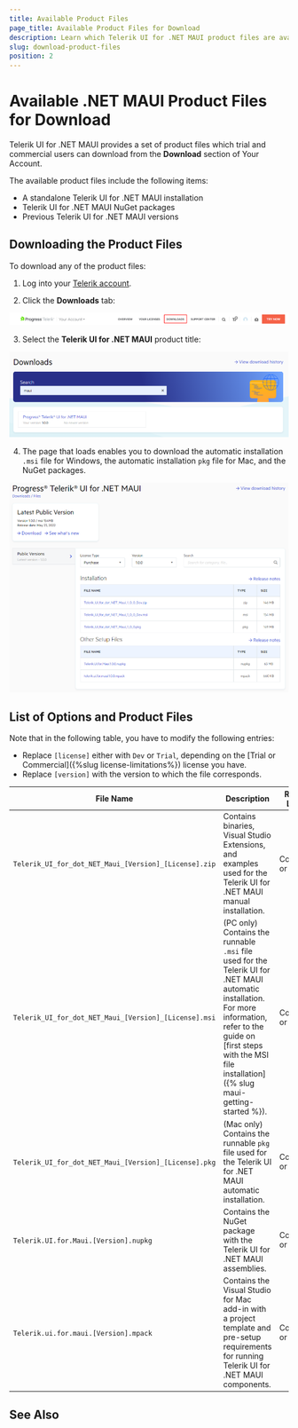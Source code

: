 ```yaml
---
title: Available Product Files
page_title: Available Product Files for Download
description: Learn which Telerik UI for .NET MAUI product files are available and how to download the assemblies, examples, and more.
slug: download-product-files
position: 2
---
```


# Available .NET MAUI Product Files for Download

Telerik UI for .NET MAUI provides a set of product files which trial and commercial users can download from the **Download** section of Your Account.

The available product files include the following items:

* A standalone Telerik UI for .NET MAUI installation
* Telerik UI for .NET MAUI NuGet packages
* Previous Telerik UI for .NET MAUI versions

## Downloading the Product Files

To download any of the product files:

1. Log into your [Telerik account](https://www.telerik.com/account/).

2. Click the __Downloads__ tab:

 ![.NET MAUI Download tab in Your Account](images/download_product_files_1.png)

3. Select the __Telerik UI for .NET MAUI__ product title:

 ![Telerik .NET MAUI product title within the Download section of Your Account](images/download_product_files_2.png)

4. The page that loads enables you to download the automatic installation `.msi` file for Windows, the automatic installation `pkg` file for Mac, and the NuGet packages.

 ![Available Telerik UI for .NET MAUI product files on the Downloads page](images/download_product_files_3.png)

## List of Options and Product Files

Note that in the following table, you have to modify the following entries:

* Replace `[license]` either with `Dev` or `Trial`, depending on the [Trial or Commercial]({%slug license-limitations%}) license you have.
* Replace `[version]` with the version to which the file corresponds.

|  File Name | Description   | Required License |
| --- | --- | --- |
| `Telerik_UI_for_dot_NET_Maui_[Version]_[License].zip` | Contains binaries, Visual Studio Extensions, and examples used for the Telerik UI for .NET MAUI manual installation. | Commercial or Trial  |
| `Telerik_UI_for_dot_NET_Maui_[Version]_[License].msi` | (PC only) Contains the runnable `.msi` file used for the Telerik UI for .NET MAUI automatic installation. For more information, refer to the guide on [first steps with the MSI file installation]({% slug maui-getting-started %}). | Commercial or Trial |
| `Telerik_UI_for_dot_NET_Maui_[Version]_[License].pkg` | (Mac only) Contains the runnable `pkg` file used for the Telerik UI for .NET MAUI automatic installation. | Commercial or Trial |
| `Telerik.UI.for.Maui.[Version].nupkg` | Contains the NuGet package with the Telerik UI for .NET MAUI assemblies. | Commercial or Trial |
| `Telerik.ui.for.maui.[Version].mpack` | Contains the Visual Studio for Mac add-in with a project template and pre-setup requirements for running Telerik UI for .NET MAUI components. | Commercial or Trial |

## See Also
